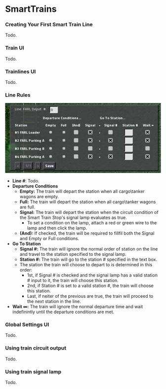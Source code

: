 SmartTrains
===========

### Creating Your First Smart Train Line
Todo.

### Train UI
Todo.

### Trainlines UI
Todo.

### Line Rules
![Line Rules UI](/readme_content/line_rules.png?raw=true "Line Rules UI")
- **Line #**: Todo.
- **Departure Conditions**
   - **Empty:** The train will depart the station when all cargo\tanker wagons are empty.
   - **Full:** The train will depart the station when all cargo\tanker wagons are full.
   - **Signal:** The train will depart the station when the circuit condition of the Smart Train Stop's signal lamp evaluates as true.
     - To set a condition on the lamp, attach a red or green wire to the lamp and then click the lamp.
   - **(And):** If checked, the train will be required to fillfil both the Signal and Empty or Full conditions.
- **Go To Station**
   - **Signal #:** The train will ignore the normal order of station on the line and travel to the station specified to the signal lamp.
   - **Station #:** The train will go to the station # specified in the text box.
   - The station the train will choose to depart to is determined in this order:
     - 1st, if Signal # is checked and the signal lamp has a valid station # input to it, the train will choose this station.
     - 2nd, if Station # is set to a valid station #, the train will choose this station.
     - Last, if neiter of the previous are true, the train will proceed to the next station in the line.
- **Wait ∞:** The train will ignore the normal departure time and wait indefinintly until the departure conditions are met.

### Global Settings UI
Todo.

### Using train circuit output
Todo.

### Using train signal lamp
Todo.
